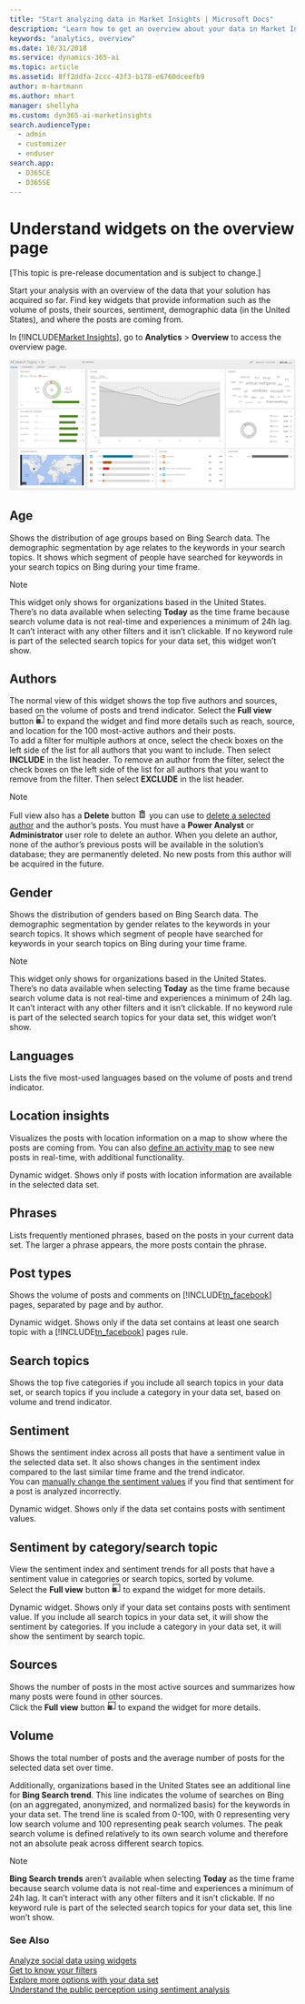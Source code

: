```yaml
---
title: "Start analyzing data in Market Insights | Microsoft Docs"
description: "Learn how to get an overview about your data in Market Insights."
keywords: "analytics, overview"
ms.date: 10/31/2018
ms.service: dynamics-365-ai
ms.topic: article
ms.assetid: 8ff2ddfa-2ccc-43f3-b178-e6760dceefb9
author: m-hartmann
ms.author: mhart
manager: shellyha
ms.custom: dyn365-ai-marketinsights
search.audienceType: 
  - admin
  - customizer
  - enduser
search.app: 
  - D365CE
  - D365SE
---
```


# Understand widgets on the overview page

[This topic is pre-release documentation and is subject to change.]

Start your analysis with an overview of the data that your solution has acquired so far. Find key widgets that provide information such as the volume of posts, their sources, sentiment, demographic data (in the United States), and where the posts are coming from.  
  
In [!INCLUDE[Market Insights](../includes/pn-market-insights-short.md)], go to **Analytics** > **Overview** to access the overview page.  

![screenshot of the overview page in the analytics area of market insights](media/analytics-overview.png "Screenshot of the overview page in the Analytics area of Market Insights")
  
## Age

Shows the distribution of age groups based on Bing Search data. The demographic segmentation by age relates to the keywords in your search topics. It shows which segment of people   have searched for keywords in your search topics on Bing during your time frame.

> [!NOTE]
> This widget only shows for organizations based in the United States. There’s no data available when selecting **Today** as the time frame because search volume data is not real-time and experiences a minimum of 24h lag. It can’t interact with any other filters and it isn’t clickable. If no keyword rule is part of the selected search topics for your data set, this widget won’t show.

## Authors

The normal view of this widget shows the top five authors and sources, based on the volume of posts and trend indicator. Select the **Full view** button ![full view button](media/open-full-view-icon.png "Full view button") to expand the widget and find more details such as reach, source, and location for the 100 most-active authors and their posts.    
To add a filter for multiple authors at once, select the check boxes on the left side of the list for all authors that you want to include. Then select **INCLUDE** in the list header. To remove an author from the filter, select the check boxes on the left side of the list for all authors that you want to remove from the filter. Then select **EXCLUDE** in the list header.
> [!NOTE]
> Full view also has a **Delete** button ![delete button](media/trashbin-icon.png "Delete button") you can use to [delete a selected author](manage-authors.md) and the author’s posts. You must have a **Power Analyst** or **Administrator** user role to delete an author.
>  When you delete an author, none of the author’s previous posts will be available in the solution’s database; they are permanently deleted. No new posts from this author will be acquired in the future.  

## Gender

Shows the distribution of genders based on Bing Search data. The demographic segmentation by gender relates to the keywords in your search topics. It shows which segment of people have searched for keywords in your search topics on Bing during your time frame.

> [!NOTE]
> This widget only shows for organizations based in the United States. There’s no data available when selecting **Today** as the time frame because search volume data is not real-time and experiences a minimum of 24h lag. It can’t interact with any other filters and it isn’t clickable. If no keyword rule is part of the selected search topics for your data set, this widget won’t show.

## Languages

Lists the five most-used languages based on the volume of posts and trend indicator.

## Location insights

Visualizes the posts with location information on a map to show where the posts are coming from. You can also [define an activity map](activity-maps.md) to see new posts in real-time, with additional functionality. 

Dynamic widget. Shows only if posts with location information are available in the selected data set.

## Phrases

Lists frequently mentioned phrases, based on the posts in your current data set. The larger a phrase appears, the more posts contain the phrase.

## Post types

Shows the volume of posts and comments on [!INCLUDE[tn_facebook](../includes/tn-facebook.md)] pages, separated by page and by author.

Dynamic widget. Shows only if the data set contains at least one search topic with a [!INCLUDE[tn_facebook](../includes/tn-facebook.md)] pages rule.

## Search topics

Shows the top five categories if you include all search topics in your data set, or search topics if you include a category in your data set, based on volume and trend indicator.

## Sentiment

Shows the sentiment index across all posts that have a sentiment value in the selected data set. It also shows changes in the sentiment index compared to the last similar time frame and the trend indicator.    
You can [manually change the sentiment values](analytics-sentiment.md) if you find that sentiment for a post is analyzed incorrectly. 

Dynamic widget. Shows only if the data set contains posts with sentiment values.

## Sentiment by category/search topic

View the sentiment index and sentiment trends for all posts that have a sentiment value in categories or search topics, sorted by volume.    
Select the **Full view** button ![full view button](media/open-full-view-icon.png "Full view button") to expand the widget for more details.

Dynamic widget. Shows only if your data set contains posts with sentiment value. If you include all search topics in your data set, it will show the sentiment by categories. If you include a category in your data set, it will show the sentiment by search topic.

## Sources

Shows the number of posts in the most active sources and summarizes how many posts were found in other sources.    
Click the **Full view** button ![full view button](media/open-full-view-icon.png "Full view button") to expand the widget for more details.  

## Volume

Shows the total number of posts and the average number of posts for the selected data set over time.

Additionally, organizations based in the United States see an additional line for **Bing Search  trend**. This line indicates the volume of searches on Bing (on an aggregated, anonymized, and normalized basis) for the keywords in your data set. 
The trend line is scaled from 0-100, with 0 representing very low search volume and 100 representing peak search volumes. The peak search volume is defined relatively to its own search volume and therefore not an absolute peak across different search topics. 

> [!NOTE]
> **Bing Search trends** aren’t available when selecting **Today** as the time frame because search volume data is not real-time and experiences a minimum of 24h lag. It can’t interact with any other filters and it isn’t clickable. If no keyword rule is part of the selected search topics for your data set, this line won’t show.

  
### See Also  
[Analyze social data using widgets](analyze-social-data-using-widgets.md)   
[Get to know your filters](use-filters.md)    
[Explore more options with your data set](more-options-with-data-set.md)    
[Understand the public perception using sentiment analysis](analytics-sentiment.md)
